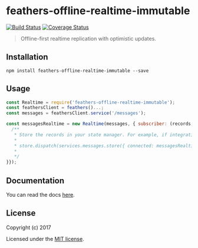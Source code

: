 # feathers-offline-realtime-immutable

[![Build Status](https://travis-ci.org/collegepulse/feathers-offline-realtime-immutable.svg?branch=master)](https://travis-ci.org/collegepulse/feathers-offline-realtime-immutable)
[![Coverage Status](https://coveralls.io/repos/github/collegepulse/feathers-offline-realtime-immutable/badge.svg?branch=master)](https://coveralls.io/github/collegepulse/feathers-offline-realtime-immutable?branch=master)

> Offline-first realtime replication with optimistic updates.

## Installation

```
npm install feathers-offline-realtime-immutable --save
```

## Usage

```javascript
const Realtime = require('feathers-offline-realtime-immutable');
const feathersClient = feathers()...;
const messages = feathersClient.service('/messages');

const messagesRealtime = new Realtime(messages, { subscriber: (records, last) => {
  /**
   * Store the records in your state manager. For example, if integrating with redux:
   *
   * store.dispatch(services.messages.store({ connected: messagesRealtime.connected, last, records }));
   *
   */
}});
```

## Documentation

You can read the docs [here](https://docs.feathersjs.com/guides/offline-first/readme.html).

## License

Copyright (c) 2017

Licensed under the [MIT license](LICENSE).
